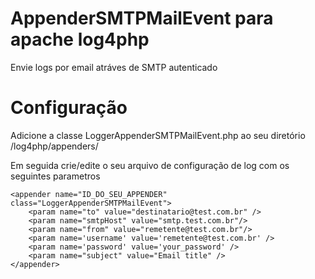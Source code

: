 AppenderSMTPMailEvent para apache log4php
=====================

  Envie logs por email atráves de SMTP autenticado


Configuração
====================

  Adicione a classe LoggerAppenderSMTPMailEvent.php ao seu diretório /log4php/appenders/
  
  Em seguida crie/edite o seu arquivo de configuração de log com os seguintes parametros

  	<appender name="ID_DO_SEU_APPENDER" class="LoggerAppenderSMTPMailEvent">
		<param name="to" value="destinatario@test.com.br" />
		<param name="smtpHost" value="smtp.test.com.br"/>
		<param name="from" value="remetente@test.com.br"/>
		<param name='username' value='remetente@test.com.br' />
		<param name='password' value='your_password' />
		<param name="subject" value="Email title" />
  	</appender>
